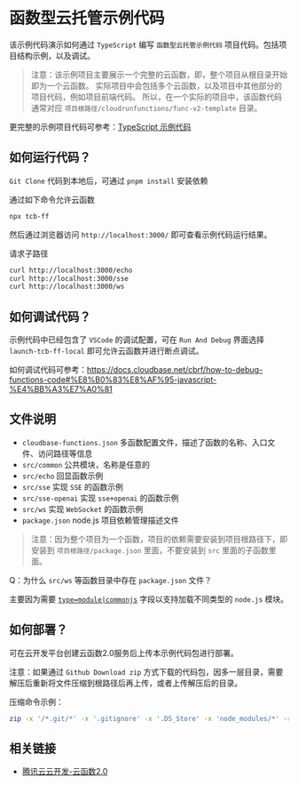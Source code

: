 # 函数型云托管示例代码

该示例代码演示如何通过 `TypeScript` 编写 `函数型云托管示例代码` 项目代码。包括项目结构示例，以及调试。

> 注意：该示例项目主要展示一个完整的云函数，即，整个项目从根目录开始即为一个云函数。
> 实际项目中会包括多个云函数，以及项目中其他部分的项目代码，例如项目前端代码。
> 所以，在一个实际的项目中，该函数代码通常对应 `项目根路径/cloudrunfunctions/func-v2-template` 目录。

更完整的示例项目代码可参考：[TypeScript 示例代码](https://github.com/TencentCloudBase/cloudbase-examples/tree/master/cloudrunfunctions/ts-multiple-functions)

## 如何运行代码？

`Git Clone` 代码到本地后，可通过 `pnpm install` 安装依赖

通过如下命令允许云函数

```sh
npx tcb-ff
```

然后通过浏览器访问 `http://localhost:3000/` 即可查看示例代码运行结果。

请求子路径

```sh
curl http://localhost:3000/echo
curl http://localhost:3000/sse
curl http://localhost:3000/ws
```

## 如何调试代码？

示例代码中已经包含了 `VSCode` 的调试配置，可在 `Run And Debug` 界面选择 `launch-tcb-ff-local` 即可允许云函数并进行断点调试。

如何调试代码可参考：<https://docs.cloudbase.net/cbrf/how-to-debug-functions-code#%E8%B0%83%E8%AF%95-javascript-%E4%BB%A3%E7%A0%81>

## 文件说明

* `cloudbase-functions.json` 多函数配置文件，描述了函数的名称、入口文件、访问路径等信息
* `src/common` 公共模块，名称是任意的
* `src/echo` 回显函数示例
* `src/sse` 实现 `SSE` 的函数示例
* `src/sse-openai` 实现 `sse+openai` 的函数示例
* `src/ws` 实现 `WebSocket` 的函数示例
* `package.json` node.js 项目依赖管理描述文件

> 注意：因为整个项目为一个函数，项目的依赖需要安装到项目根路径下，即安装到 `项目根路径/package.json` 里面，不要安装到 `src` 里面的子函数里面。

Q：为什么 `src/ws` 等函数目录中存在 `package.json` 文件？

主要因为需要 [`type=module|commonjs`](https://nodejs.org/api/packages.html#type) 字段以支持加载不同类型的 `node.js` 模块。

## 如何部署？

可在云开发平台创建云函数2.0服务后上传本示例代码包进行部署。

注意：如果通过 `Github Download zip` 方式下载的代码包，因多一层目录，需要解压后重新将文件压缩到根路径后再上传，或者上传解压后的目录。

压缩命令示例：

```sh
zip -x '/*.git/*' -x '.gitignore' -x '.DS_Store' -x 'node_modules/*' -r code.zip .
```

## 相关链接

* [腾讯云云开发-云函数2.0](https://docs.cloudbase.net/cbrf/intro)
